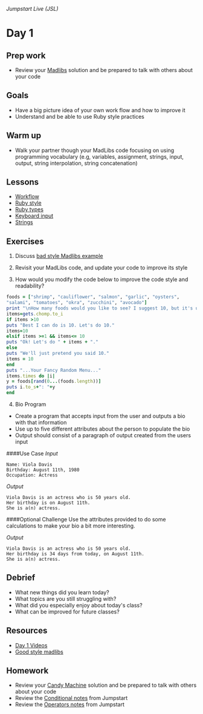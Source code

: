 _Jumpstart Live (JSL)_
# Day 1

## Prep work
* Review your [Madlibs](https://github.com/Ada-Developers-Academy/jump-start/blob/master/lessons/09-programming-grammar/assignments/madlibs.md) solution and be prepared to talk with others about your code

## Goals
* Have a big picture idea of your own work flow and how to improve it
* Understand and be able to use Ruby style practices

## Warm up
* Walk your partner though your MadLibs code focusing on using programming vocabulary (e.g, variables, assignment, strings, input, output, string interpolation, string concatenation)

## Lessons
* [Workflow](workflow.md)
* [Ruby style](style.md)
* [Ruby types](ruby_types.md)
* [Keyboard input](keyboard_input.md)
* [Strings](strings.md)

## Exercises
1. Discuss [bad style Madlibs example](code/bad_style_madlibs.rb) 

2. Revisit your MadLibs code, and update your code to improve its style

3. How would you modify the code below to improve the code style and readability?

  ```ruby
  foods = ["shrimp", "cauliflower", "salmon", "garlic", "oysters",
  "salami", "tomatoes", "okra", "zucchini", "avocado"]
  print "\nHow many foods would you like to see? I suggest 10, but it's up to you. "
  items=gets.chomp.to_i
  if items >10
  puts "Best I can do is 10. Let's do 10."
  items=10
  elsif items >=1 && items<= 10
  puts "Ok! Let's do " + items + "."
  else
  puts "We'll just pretend you said 10."
  items = 10
  end
  puts "...Your Fancy Random Menu..."
  items.times do |i|
  y = foods[rand(0...(foods.length))]
  puts i.to_s+": "+y
  end
  ```

4. Bio Program
  * Create a program that accepts input from the user and outputs a bio with that information
  * Use up to five different attributes about the person to populate the bio
  * Output should consist of a paragraph of output created from the users input

  ####Use Case
  _Input_
  ```
  Name: Viola Davis
  Birthday: August 11th, 1980
  Occupation: Actress
  ```

  _Output_
  ```
  Viola Davis is an actress who is 50 years old.
  Her birthday is on August 11th.
  She is a(n) actress.
  ```

  ####Optional Challenge
  Use the attributes provided to do some calculations to make your bio a bit more interesting.

  _Output_
  ```
  Viola Davis is an actress who is 50 years old.
  Her birthday is 34 days from today, on August 11th.
  She is a(n) actress.
  ```

## Debrief
* What new things did you learn today?
* What topics are you still struggling with?
* What did you especially enjoy about today's class?
* What can be improved for future classes?

## Resources
* [Day 1 Videos](https://adaacademy.hosted.panopto.com/Panopto/Pages/Sessions/List.aspx?folderID=66c9e5fc-8a11-4db2-b0fe-ebc516d45071)
* [Good style madlibs](code/good_style_madlibs.rb)

## Homework
* Review your [Candy Machine](https://github.com/Ada-Developers-Academy/jump-start/blob/master/lessons/10-programming-expressions/assignments/candy-machine.md) solution and be prepared to talk with others about your code
* Review the [Conditional notes](https://github.com/Ada-Developers-Academy/jump-start/blob/master/lessons/10-programming-expressions/notes/conditionals.md) from Jumpstart
* Review the [Operators notes](https://github.com/Ada-Developers-Academy/jump-start/blob/master/lessons/10-programming-expressions/notes/operators.md) from Jumpstart

